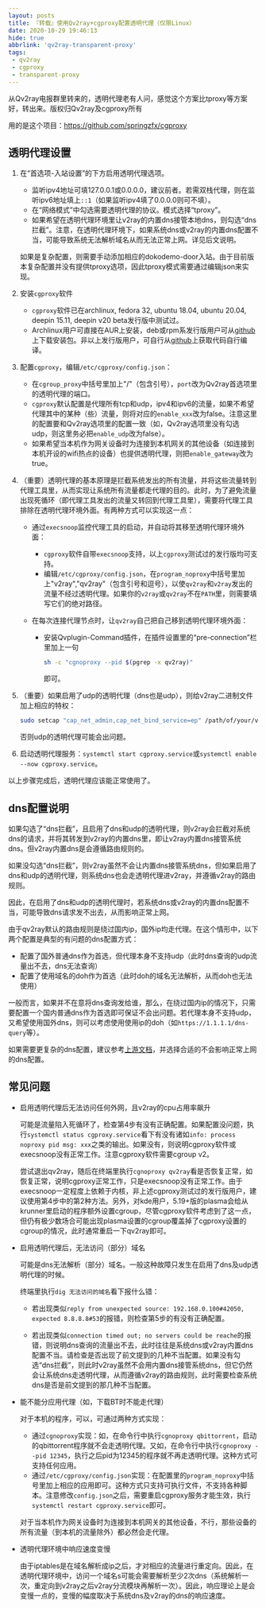 ```yaml
---
layout: posts
title: 『转载』使用Qv2ray+cgproxy配置透明代理（仅限Linux）
date: 2020-10-29 19:46:13
hide: true
abbrlink: 'qv2ray-transparent-proxy'
tags:
 - qv2ray
 - cgproxy
 - transparent-proxy
---
```


从Qv2ray电报群里转来的，透明代理老有人问，感觉这个方案比tproxy等方案好，转出来。版权归Qv2ray及cgproxy所有

<!-- more -->

用的是这个项目：<https://github.com/springzfx/cgproxy>

## 透明代理设置

1. 在“首选项-入站设置”的下方启用透明代理选项。

   - 监听ipv4地址可填127.0.0.1或0.0.0.0，建议前者。若需双栈代理，则在监听ipv6地址填上`::1`（如果监听ipv4填了0.0.0.0则可不填）。
   - 在“网络模式”中勾选需要透明代理的协议。模式选择“tproxy”。
   - 如果希望在透明代理环境里让v2ray的内置dns接管本地dns，则勾选“dns拦截”。注意，在透明代理环境下，如果系统dns或v2ray的内置dns配置不当，可能导致系统无法解析域名从而无法正常上网。详见后文说明。

   如果是复杂配置，则需要手动添加相应的dokodemo-door入站。由于目前版本复杂配置并没有提供tproxy选项，因此tproxy模式需要通过编辑json来实现。

2. 安装`cgproxy`软件

   - `cgproxy`软件已在archlinux, fedora 32, ubuntu 18.04, ubuntu 20.04, deepin 15.11, deepin v20 beta发行版中测试过。
   - Archlinux用户可直接在AUR上安装，deb或rpm系发行版用户可从[github](https://github.com/springzfx/cgproxy/releases)上下载安装包。非以上发行版用户，可自行从[github](https://github.com/springzfx/cgproxy)上获取代码自行编译。

3. 配置`cgproxy`，编辑`/etc/cgproxy/config.json`：

   - 在`cgroup_proxy`中括号里加上"/"（包含引号），`port`改为Qv2ray首选项里的透明代理的端口。
   - `cgproxy`默认配置是代理所有tcp和udp，ipv4和ipv6的流量，如果不希望代理其中的某种（些）流量，则将对应的`enable_xxx`改为false。注意这里的配置要和Qv2ray选项里的配置一致（如，Qv2ray选项里没有勾选udp，则这里务必把`enable_udp`改为false）。
   - 如果希望当本机作为网关设备时为连接到本机网关的其他设备（如连接到本机开设的wifi热点的设备）也提供透明代理，则把`enable_gateway`改为true。

4. （重要）透明代理的基本原理是拦截系统发出的所有流量，并将这些流量转到代理工具里，从而实现让系统所有流量都走代理的目的。此时，为了避免流量出现死循环（即代理工具发出的流量又转回到代理工具里），需要将代理工具排除在透明代理环境外面。有两种方式可以实现这一点：

   - 通过`execsnoop`监控代理工具的启动，并自动将其移至透明代理环境外面：

     - `cgproxy`软件自带`execsnoop`支持，以上`cgproxy`测试过的发行版均可支持。
     - 编辑`/etc/cgproxy/config.json`，在`program_noproxy`中括号里加上"v2ray","qv2ray"（包含引号和逗号），以使`qv2ray`和`v2ray`发出的流量不经过透明代理。如果你的`v2ray`或`qv2ray`不在`PATH`里，则需要填写它们的绝对路径。

   - 在每次连接代理节点时，让`qv2ray`自己把自己移到透明代理环境外面：

     - 安装Qvplugin-Command插件，在插件设置里的“pre-connection”栏里加上一句

       ```bash
       sh -c "cgnoproxy --pid $(pgrep -x qv2ray)"
       ```

       即可。

5. （重要）如果启用了udp的透明代理（dns也是udp），则给v2ray二进制文件加上相应的特权：

   ```bash
   sudo setcap "cap_net_admin,cap_net_bind_service=ep" /path/of/your/v2ray
   ```

   否则udp的透明代理可能会出问题。

6. 启动透明代理服务：`systemctl start cgproxy.service`或`systemctl enable --now cgproxy.service`。

以上步骤完成后，透明代理应该能正常使用了。

## dns配置说明

如果勾选了“dns拦截”，且启用了dns和udp的透明代理，则v2ray会拦截对系统dns的请求，并将其转发到v2ray的内置dns里，即让v2ray内置dns接管系统dns。但v2ray内置dns是会遵循路由规则的。

如果没勾选“dns拦截”，则v2ray虽然不会让内置dns接管系统dns，但如果启用了dns和udp的透明代理，则系统dns也会走透明代理进v2ray，并遵循v2ray的路由规则。

因此，在启用了dns和udp的透明代理时，若系统dns或v2ray的内置dns配置不当，可能导致dns请求发不出去，从而影响正常上网。

由于qv2ray默认的路由规则是绕过国内ip，国外ip均走代理。在这个情形中，以下两个配置是典型的有问题的dns配置方式：

- 配置了国外普通dns作为首选，但代理本身不支持udp（此时dns查询的udp流量出不去，dns无法查询）
- 配置了使用域名的doh作为首选（此时doh的域名无法解析，从而doh也无法使用）

一般而言，如果并不在意将dns查询发给谁，那么，在绕过国内ip的情况下，只需要配置一个国内普通dns作为首选即可保证不会出问题。若代理本身不支持udp，又希望使用国外dns，则可以考虑使用使用ip的doh（如`https://1.1.1.1/dns-query`等）。

如果需要更复杂的dns配置，建议参考[上游文档](https://www.v2ray.com/chapter_02/04_dns.html)，并选择合适的不会影响正常上网的dns配置。

## 常见问题

- 启用透明代理后无法访问任何外网，且v2ray的cpu占用率飙升

  可能是流量陷入死循环了，检查第4步有没有正确配置。如果配置没问题，执行`systemctl status cgproxy.service`看下有没有诸如`info: process noproxy pid msg: xxx`之类的输出。如果没有，则说明cgproxy软件或execsnoop没有正常工作。注意cgproxy软件需要cgroup v2。

  尝试退出qv2ray，随后在终端里执行`cgnoproxy qv2ray`看是否恢复正常，如恢复正常，说明cgproxy正常工作，只是execsnoop没有正常工作。由于execsnoop一定程度上依赖于内核，非上述cgproxy测试过的发行版用户，建议使用第4步中的第2种方法。另外，对kde用户，5.19+版的plasma会给从krunner里启动的程序额外设置cgroup，尽管cgproxy软件考虑到了这一点，但仍有极少数场合可能出现plasma设置的cgroup覆盖掉了cgproxy设置的cgroup的情况，此时通常重启一下qv2ray即可。

- 启用透明代理后，无法访问（部分）域名

  可能是dns无法解析（部分）域名。一般这种故障只发生在启用了dns及udp透明代理的时候。

  终端里执行`dig 无法访问的域名`看下报什么错：

  - 若出现类似`reply from unexpected source: 192.168.0.100#42050, expected 8.8.8.8#53`的报错，则检查第5步的有没有正确配置。

  - 若出现类似`connection timed out; no servers could be reache`的报错，则说明dns查询的流量出不去，此时往往是系统dns或v2ray内置dns配置不当。请检查是否出现了前文提到的几种不当配置。如果没有勾选“dns拦截”，则此时v2ray虽然不会用内置dns接管系统dns，但它仍然会让系统dns走透明代理，从而遵循v2ray的路由规则，此时需要检查系统dns是否是前文提到的那几种不当配置。

- 能不能分应用代理（如，下载BT时不能走代理）

  对于本机的程序，可以，可通过两种方式实现：

  - 通过`cgnoproxy`实现：如，在命令行中执行`cgnoproxy qbittorrent`，启动的qbittorrent程序就不会走透明代理。又如，在命令行中执行`cgnoproxy --pid 12345`，执行之后pid为12345的程序就不再走透明代理。这种方式可支持任何应用。
  - 通过`/etc/cgproxy/config.json`实现：在配置里的`program_noproxy`中括号里加上相应的应用即可。这种方式只支持可执行文件，不支持各种脚本。注意修改`config.json`之后，需要重启cgproxy服务才能生效，执行`systemctl restart cgproxy.service`即可。

  对于当本机作为网关设备时为连接到本机网关的其他设备，不行，那些设备的所有流量（到本机的流量除外）都必然会走代理。

- 透明代理环境中响应速度变慢

  由于iptables是在域名解析成ip之后，才对相应的流量进行重定向。因此，在透明代理环境中，访问一个域名s可能会需要解析至少2次dns（系统解析一次，重定向到v2ray之后v2ray分流模块再解析一次）。因此，响应理论上是会变慢一点的，变慢的幅度取决于系统dns及v2ray的dns的响应速度。

